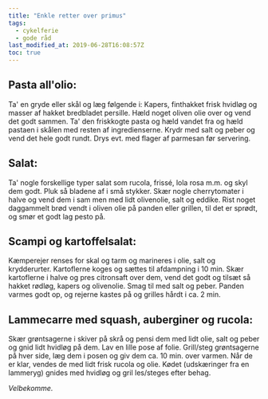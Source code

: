 ```yaml
---
title: "Enkle retter over primus"
tags:
  - cykelferie
  - gode råd
last_modified_at: 2019-06-28T16:08:57Z
toc: true
---
```


## Pasta all'olio:

Ta' en gryde eller skål og læg følgende i: Kapers, finthakket frisk hvidløg og masser af hakket bredbladet persille. Hæld noget oliven olie over og vend det godt sammen. 
Ta' den friskkogte pasta og hæld vandet fra og hæld pastaen i skålen med resten af ingredienserne. Krydr med salt og peber og vend det hele godt rundt. Drys evt. med flager af parmesan før servering. 

## Salat: 

Ta' nogle forskellige typer salat som rucola, frissé, lola rosa m.m. og skyl dem godt. Pluk så bladene af i små stykker. Skær nogle cherrytomater i halve og vend dem i sam men med lidt olivenolie, salt og eddike. 
Rist noget daggammelt brød vendt i oliven olie på panden eller grillen, til det er sprødt, og smør et godt lag pesto på. 

## Scampi og kartoffelsalat: 

Kæmperejer renses for skal og tarm og marineres i olie, salt og krydderurter. Kartoflerne koges og sættes til afdampning i 10 min. Skær kartoflerne i halve og pres citronsaft over dem, vend det godt og tilsæt så hakket rødløg, kapers og olivenolie. Smag til med salt og peber. Panden varmes godt op, og rejerne kastes på og grilles hårdt i ca. 2 min. 

## Lammecarre med squash, auberginer og rucola: 

Skær grøntsagerne i skiver på skrå og pensi dem med lidt olie, salt og peber og gnid lidt hvidløg på dem. Lav en lille pose af folie. Grill/steg grøntsagerne på hver side, læg dem i posen og giv dem ca. 10 min. over varmen. Når de er klar, vendes de med lidt frisk rucola og olie. Kødet (udskæringer fra en lammeryg) gnides med hvidløg og gril les/steges efter behag. 

_Velbekomme._